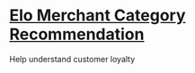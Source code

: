 # [Elo Merchant Category Recommendation](https://www.kaggle.com/c/elo-merchant-category-recommendation)
Help understand customer loyalty
